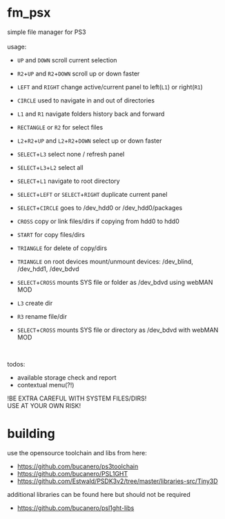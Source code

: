 # fm_psx
simple file manager for PS3
<br>
<br>
usage:

- `UP` and `DOWN` scroll current selection
- `R2`+`UP` and `R2`+`DOWN` scroll up or down faster
- `LEFT` and `RIGHT` change active/current panel to left(`L1`) or right(`R1`)

- `CIRCLE` used to navigate in and out of directories
- `L1` and `R1` navigate folders history back and forward

- `RECTANGLE` or `R2` for select files
- `L2`+`R2`+`UP` and `L2`+`R2`+`DOWN` select up or down faster
- `SELECT`+`L3` select none / refresh panel
- `SELECT`+`L3`+`L2` select all

- `SELECT`+`L1` navigate to root directory
- `SELECT`+`LEFT` or `SELECT`+`RIGHT` duplicate current panel
- `SELECT`+`CIRCLE` goes to /dev_hdd0 or /dev_hdd0/packages

- `CROSS` copy or link files/dirs if copying from hdd0 to hdd0
- `START` for copy files/dirs
- `TRIANGLE` for delete of copy/dirs

- `TRIANGLE` on root devices mount/unmount devices: /dev_blind, /dev_hdd1, /dev_bdvd
- `SELECT`+`CROSS` mounts SYS file or folder as /dev_bdvd using webMAN MOD

- `L3` create dir
- `R3` rename file/dir
- `SELECT`+`CROSS` mounts SYS file or directory as /dev_bdvd with webMAN MOD
<br>

todos:

- available storage check and report
- contextual menu(?!)

!BE EXTRA CAREFUL WITH SYSTEM FILES/DIRS!
<br>
USE AT YOUR OWN RISK!

# building
use the opensource toolchain and libs from here:
- https://github.com/bucanero/ps3toolchain
- https://github.com/bucanero/PSL1GHT
- https://github.com/Estwald/PSDK3v2/tree/master/libraries-src/Tiny3D

additional libraries can be found here but should not be required
- https://github.com/bucanero/psl1ght-libs
